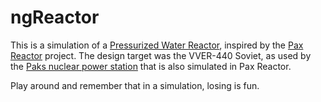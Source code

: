 ngReactor
=========

This is a simulation of a [Pressurized Water Reactor](http://en.wikipedia.org/wiki/Pressurized_water_reactor), inspired by the [Pax Reactor](http://henrik.zsolt-frei.net/Fun/Software/pax.html) project. The design target was the VVER-440 Soviet, as used by the [Paks nuclear power station](http://en.wikipedia.org/wiki/Paks_Nuclear_Power_Plant) that is also simulated in Pax Reactor.

Play around and remember that in a simulation, losing is fun.
